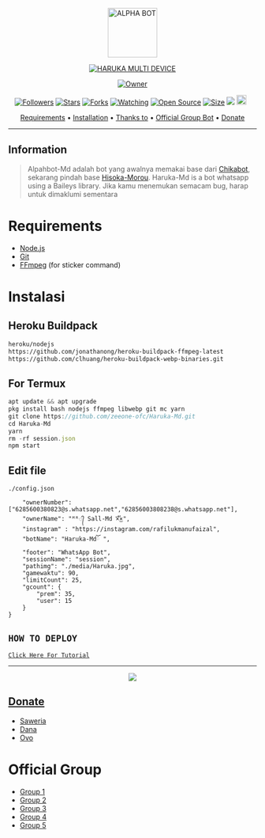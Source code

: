 <p align="center">
<img src="https://github.com/zeeone-ofc/Haruka-Md/blob/v1/media/Haruka.jpg" alt="ALPHA BOT" width="100"/>


</p>
<p align="center">
<a href="#"><img title="HARUKA MULTI DEVICE" src="https://img.shields.io/badge/HARUKA MULTI DEVICE-green?colorA=%23ff0000&colorB=%23017e40&style=for-the-badge"></a>
</p>
<p align="center">
<a href="https://github.com/zeeone-ofc/Haruka-Md"><img title="Owner" src="https://img.shields.io/badge/Recode-ZeeoneOfc-red.svg?style=for-the-badge&logo=github"></a>
</p>
<p align="center">
<a href="https://github.com/zeeone-ofc/followers"><img title="Followers" src="https://img.shields.io/github/followers/zeeone-ofc?color=red&style=flat-square"></a>
<a href="https://github.com/zeeone-ofc/Haruka-Md/stargazers/"><img title="Stars" src="https://img.shields.io/github/stars/zeeone-ofc/Haruka-Md?color=blue&style=flat-square"></a>
<a href="https://github.com/zeeone-ofc/Haruka-Md/network/members"><img title="Forks" src="https://img.shields.io/github/forks/zeeone-ofc/Haruka-Md?color=red&style=flat-square"></a>
<a href="https://github.com/zeeone-ofc/Haruka-Md/watchers"><img title="Watching" src="https://img.shields.io/github/watchers/zeeone-ofc/Haruka-Md?label=Watchers&color=blue&style=flat-square"></a>
<a href="https://github.com/zeeone-ofc/Haruka-Md"><img title="Open Source" src="https://badges.frapsoft.com/os/v2/open-source.svg?v=103"></a>
<a href="https://github.com/zeeone-ofc/Haruka-Md/"><img title="Size" src="https://img.shields.io/github/repo-size/zeeone-ofc/Haruka-Md?style=flat-square&color=green"></a>
<a href="https://hits.seeyoufarm.com"><img src="https://hits.seeyoufarm.com/api/count/incr/badge.svg?url=https%3A%2F%2Fgithub.com%2Fzeeone-ofc%2FHaruka-Md&count_bg=%2379C83D&title_bg=%23555555&icon=probot.svg&icon_color=%2300FF6D&title=hits&edge_flat=false"/></a>
<a href="https://github.com/zeeone-ofc/Haruka-Md/graphs/commit-activity"><img height="20" src="https://img.shields.io/badge/Maintained%3F-yes-green.svg"></a>&nbsp;&nbsp;
</p>

<p align="center">
  <a href="https://github.com/zeeone-ofc/Haruka-Md#requirements">Requirements</a> •
  <a href="https://github.com/zeeone-ofc/Haruka-Md#instalasi">Installation</a> •
  <a href="https://github.com/zeeone-ofc/Haruka-Md#thanks-to">Thanks to</a> •
  <a href="https://github.com/zeeone-ofc/Haruka-Md#Official-Group"> Official Group Bot</a> •
  <a href="https://github.com/zeeone-ofc/Haruka-Md#donate">Donate</a>
</p>
</div>


---

## Information
> Alpahbot-Md adalah bot yang awalnya memakai base dari [Chikabot](https://github.com/rashidsiregar28/chikabot/blob/main/README.md), sekarang pindah base [Hisoka-Morou](https://github.com/DikaArdnt/Hisoka-Morou). Haruka-Md is a bot whatsapp using a Baileys library.
> Jika kamu menemukan semacam bug, harap untuk dimaklumi sementara

# Requirements
* [Node.js](https://nodejs.org/en/)
* [Git](https://git-scm.com/downloads)
* [FFmpeg](https://github.com/BtbN/FFmpeg-Builds/releases/download/autobuild-2020-12-08-13-03/ffmpeg-n4.3.1-26-gca55240b8c-win64-gpl-4.3.zip) (for sticker command)

# Instalasi
## Heroku Buildpack
```bash
heroku/nodejs
https://github.com/jonathanong/heroku-buildpack-ffmpeg-latest
https://github.com/clhuang/heroku-buildpack-webp-binaries.git
```
## For Termux
```ts
apt update && apt upgrade
pkg install bash nodejs ffmpeg libwebp git mc yarn
git clone https://github.com/zeeone-ofc/Haruka-Md.git
cd Haruka-Md
yarn
rm -rf session.json
npm start
```

## Edit file
`./config.json`
```{
    "ownerNumber": ["6285600380823@s.whatsapp.net","62856003808238@s.whatsapp.net"],
    "ownerName": "ᴹᴿ᭄ Sall-Md ×፝֟͜×",
    "instagram" : "https://instagram.com/rafilukmanufaizal",
    "botName": "Haruka-Mdོ ",
    "footer": "WhatsApp Bot",
    "sessionName": "session",
    "pathimg": "./media/Haruka.jpg",
    "gamewaktu": 90,
    "limitCount": 25,
    "gcount": {
        "prem": 35,
        "user": 15
    }
}
```

## ```HOW TO DEPLOY```

[`Click Here For Tutorial`](https://youtu.be/SdKHkld2NcI)<br>

----------

<p align="center">
  <a href="https://youtu.be/SdKHkld2NcI"><img src="https://a.top4top.io/p_2081imvxm1.jpg" />
</p>

## Donate
- [Saweria](https://saweria.co/zeeoneofc)
- [Dana](https://j.top4top.io/p_20532posd1.jpg)
- [Ovo](https://h.top4top.io/p_2053vk0uw1.jpg)

# Official Group
- [Group 1](https://chat.whatsapp.com/EU890BcXjyBDkNaUT5WmYV)
- [Group 2](https://chat.whatsapp.com/E8NExJwIbhBJYzssfqJNsE)
- [Group 3](https://chat.whatsapp.com/KCSqHTky1apG7ApePsfiPy)
- [Group 4](https://chat.whatsapp.com/KwmvHr7VMFj7r5ry9xmMsU)
- [Group 5](https://chat.whatsapp.com/ELa7GhU0sP4EvXcVimQYtz)

